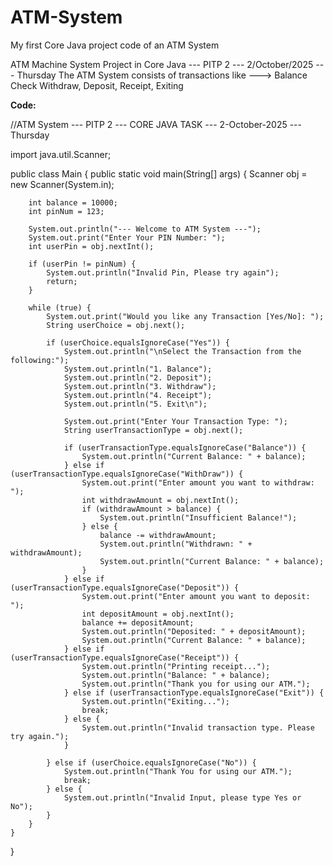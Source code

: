 # ATM-System
My first Core Java project code of an ATM System

ATM Machine System Project in Core Java --- PITP 2 --- 2/October/2025 --- Thursday
The ATM System consists of transactions like ---> Balance Check Withdraw, Deposit, Receipt, Exiting

**Code:** 

//ATM System --- PITP 2 --- CORE JAVA TASK --- 2-October-2025 --- Thursday

import java.util.Scanner;

public class Main {
    public static void main(String[] args) {
        Scanner obj = new Scanner(System.in);

        int balance = 10000;
        int pinNum = 123;

        System.out.println("--- Welcome to ATM System ---");
        System.out.print("Enter Your PIN Number: ");
        int userPin = obj.nextInt();

        if (userPin != pinNum) {
            System.out.println("Invalid Pin, Please try again");
            return;
        }

        while (true) {
            System.out.print("Would you like any Transaction [Yes/No]: ");
            String userChoice = obj.next();

            if (userChoice.equalsIgnoreCase("Yes")) {
                System.out.println("\nSelect the Transaction from the following:");
                System.out.println("1. Balance");
                System.out.println("2. Deposit");
                System.out.println("3. Withdraw");
                System.out.println("4. Receipt");
                System.out.println("5. Exit\n");

                System.out.print("Enter Your Transaction Type: ");
                String userTransactionType = obj.next();

                if (userTransactionType.equalsIgnoreCase("Balance")) {
                    System.out.println("Current Balance: " + balance);
                } else if (userTransactionType.equalsIgnoreCase("WithDraw")) {
                    System.out.print("Enter amount you want to withdraw: ");
                    int withdrawAmount = obj.nextInt();
                    if (withdrawAmount > balance) {
                        System.out.println("Insufficient Balance!");
                    } else {
                        balance -= withdrawAmount;
                        System.out.println("Withdrawn: " + withdrawAmount);
                        System.out.println("Current Balance: " + balance);
                    }
                } else if (userTransactionType.equalsIgnoreCase("Deposit")) {
                    System.out.print("Enter amount you want to deposit: ");
                    int depositAmount = obj.nextInt();
                    balance += depositAmount;
                    System.out.println("Deposited: " + depositAmount);
                    System.out.println("Current Balance: " + balance);
                } else if (userTransactionType.equalsIgnoreCase("Receipt")) {
                    System.out.println("Printing receipt...");
                    System.out.println("Balance: " + balance);
                    System.out.println("Thank you for using our ATM.");
                } else if (userTransactionType.equalsIgnoreCase("Exit")) {
                    System.out.println("Exiting...");
                    break;
                } else {
                    System.out.println("Invalid transaction type. Please try again.");
                }

            } else if (userChoice.equalsIgnoreCase("No")) {
                System.out.println("Thank You for using our ATM.");
                break;
            } else {
                System.out.println("Invalid Input, please type Yes or No");
            }
        }
    }
}





